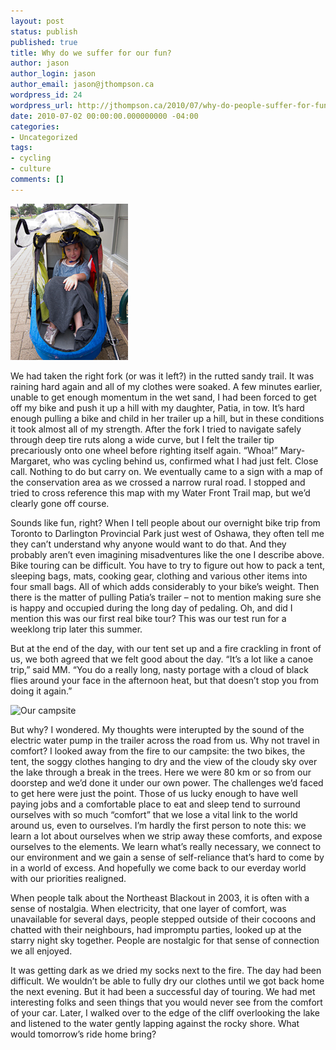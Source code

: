 ```yaml
---
layout: post
status: publish
published: true
title: Why do we suffer for our fun?
author: jason
author_login: jason
author_email: jason@jthompson.ca
wordpress_id: 24
wordpress_url: http://jthompson.ca/2010/07/why-do-people-suffer-for-fun
date: 2010-07-02 00:00:00.000000000 -04:00
categories:
- Uncategorized
tags:
- cycling
- culture
comments: []
---
```

<img class="right" src="/images/2010/07/patia-in-trailer.jpg" alt="Patia in her trailer" width="188" height="250" />

We had taken the right fork (or was it left?) in the rutted sandy trail. It was raining hard again and all of my clothes were soaked. A few minutes earlier, unable to get enough momentum in the wet sand, I had been forced to get off my bike and push it up a hill with my daughter, Patia, in tow. It’s hard enough pulling a bike and child in her trailer up a hill, but in these conditions it took almost all of my strength. After the fork I tried to navigate safely through deep tire ruts along a wide curve, but I felt the trailer tip precariously onto one wheel before righting itself again. “Whoa!” Mary-Margaret, who was cycling behind us, confirmed what I had just felt. Close call. Nothing to do but carry on. We eventually came to a sign with a map of the conservation area as we crossed a narrow rural road. I stopped and tried to cross reference this map with my Water Front Trail map, but we’d clearly gone off course.

Sounds like fun, right? When I tell people about our overnight bike trip from Toronto to Darlington Provincial Park just west of Oshawa, they often tell me they can’t understand why anyone would want to do that. And they probably aren’t even imagining misadventures like the one I describe above. Bike touring can be difficult. You have to try to figure out how to pack a tent, sleeping bags, mats, cooking gear, clothing and various other items into four small bags. All of which adds considerably to your bike’s weight. Then there is the matter of pulling Patia’s trailer – not to mention making sure she is happy and occupied during the long day of pedaling. Oh, and did I mention this was our first real bike tour? This was our test run for a weeklong trip later this summer.

But at the end of the day, with our tent set up and a fire crackling in front of us, we both agreed that we felt good about the day. “It’s a lot like a canoe trip,” said MM. “You do a really long, nasty portage with a cloud of black flies around your face in the afternoon heat, but that doesn’t stop you from doing it again.”

<img src="/digressions/images/2010/07/our-campsite.jpg" alt="Our campsite" width="500" />

But why? I wondered. My thoughts were interupted by the sound of the electric water pump in the trailer across the road from us. Why not travel in comfort? I looked away from the fire to our campsite: the two bikes, the tent, the soggy clothes hanging to dry and the view of the cloudy sky over the lake through a break in the trees. Here we were 80 km or so from our doorstep and we’d done it under our own power. The challenges we’d faced to get here were just the point. Those of us lucky enough to have well paying jobs and a comfortable place to eat and sleep tend to surround ourselves with so much “comfort” that we lose a vital link to the world around us, even to ourselves. I’m hardly the first person to note this: we learn a lot about ourselves when we strip away these comforts, and expose ourselves to the elements. We learn what’s really necessary, we connect to our environment and we gain a sense of self-reliance that’s hard to come by in a world of excess. And hopefully we come back to our everday world with our priorities realigned.

When people talk about the Northeast Blackout in 2003, it is often with a sense of nostalgia. When electricity, that one layer of comfort, was unavailable for several days, people stepped outside of their cocoons and chatted with their neighbours, had impromptu parties, looked up at the starry night sky together. People are nostalgic for that sense of connection we all enjoyed.

It was getting dark as we dried my socks next to the fire. The day had been difficult. We wouldn’t be able to fully dry our clothes until we got back home the next evening. But it had been a successful day of touring. We had met interesting folks and seen things that you would never see from the comfort of your car. Later, I walked over to the edge of the cliff overlooking the lake and listened to the water gently lapping against the rocky shore. What would tomorrow’s ride home bring?
